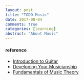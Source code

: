 ```yaml
---
layout: post
title: "TODO-Music"
date: 2017-08-04
comments: true
categories: [learning]
abstract: "About Music"
---
```



#### reference
* [Introduction to Guitar](https://www.coursera.org/learn/guitar/home/welcome)
* [Developing Your Musicianship](https://www.coursera.org/learn/develop-your-musicianship/home/welcome)
* [Fundamentals of Music Theory](https://www.coursera.org/learn/edinburgh-music-theory/home/welcome)